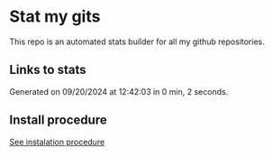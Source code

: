 # Stat my gits

This repo is an automated stats builder for all my github repositories.

## Links to stats


Generated on 09/20/2024 at 12:42:03 in 0 min, 2 seconds.

## Install procedure

[See instalation procedure](./src/install.md)

